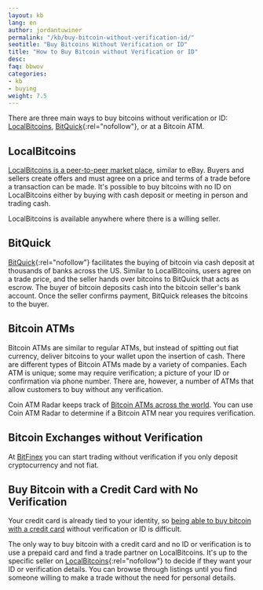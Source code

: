 ```yaml
---
layout: kb
lang: en
author: jordantuwiner
permalink: "/kb/buy-bitcoin-without-verification-id/"
seotitle: "Buy Bitcoins Without Verification or ID"
title: "How to Buy Bitcoin without Verification or ID"
desc:  
faq: bbwov
categories: 
- kb
- buying
weight: 7.5
---
```

There are three main ways to buy bitcoins without verification or ID: [LocalBitcoins](/exchanges/localbitcoins/), [BitQuick](http://buybitcoinww.co/buybitquick){:rel="nofollow"}, or at a Bitcoin ATM. 

## LocalBitcoins

[LocalBitcoins is a peer-to-peer market place](/exchanges/localbitcoins/), similar to eBay. Buyers and sellers create offers and must agree on a price and terms of a trade before a transaction can be made. It's possible to buy bitcoins with no ID on LocalBitcoins either by buying with cash deposit or meeting in person and trading cash. 

LocalBitcoins is available anywhere where there is a willing seller. 

## BitQuick

[BitQuick](http://buybitcoinww.co/buybitquick){:rel="nofollow"} facilitates the buying of bitcoin via cash deposit at thousands of banks across the US. Similar to LocalBitcoins, users agree on a trade price, and the seller hands over bitcoins to BitQuick that acts as escrow. The buyer of bitcoin deposits cash into the bitcoin seller's bank account. Once the seller confirms payment, BitQuick releases the bitcoins to the buyer. 

## Bitcoin ATMs

Bitcoin ATMs are similar to regular ATMs, but instead of spitting out fiat currency, deliver bitcoins to your wallet upon the insertion of cash. There are different types of Bitcoin ATMs made by a variety of companies. Each ATM is unique; some may require verification; a picture of your ID or confirmation via phone number. There are, however, a number of ATMs that allow customers to buy without any verification. 

Coin ATM Radar keeps track of [Bitcoin ATMs across the world](http://coinatmradar.com/). You can use Coin ATM Radar to determine if a Bitcoin ATM near you requires verification. 

## Bitcoin Exchanges without Verification

At [BitFinex](http://buybitcoinww.co/bitfinex_exchange) you can start trading without verification if you only deposit cryptocurrency and not fiat. 

## Buy Bitcoin with a Credit Card with No Verification 

Your credit card is already tied to your identity, so [being able to buy bitcoin with a credit card](/en/buy-bitcoin-credit-debit-card/) without verification or ID is difficult. 

The only way to buy bitcoin with a credit card and no ID or verification is to use a prepaid card and find a trade partner on LocalBitcoins. It's up to the specific seller on [LocalBitcoins](http://buybitcoinww.co/local_bitcoins){:rel="nofollow"} to decide if they want your ID or verification details. You can browse through listings until you find someone willing to make a trade without the need for personal details.  